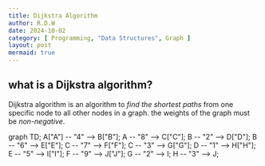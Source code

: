 ```yaml
---
title: Dijkstra Algorithm
author: R.D.W
date: 2024-10-02
category: [ Programming, "Data Structures", Graph ]
layout: post
mermaid: true
---
```


## what is a Dijkstra algorithm?

Dijkstra algorithm is an algorithm to *find the shortest paths* from one specific node to all other nodes in a graph. the weights of the graph must be *non-negative*.


graph TD;
  A["A"] -- "4" --> B["B"];
  A -- "8" --> C["C"];
  B -- "2" --> D["D"];
  B -- "6" --> E["E"];
  C -- "7" --> F["F"];
  C -- "3" --> G["G"];
  D -- "1" --> H["H"];
  E -- "5" --> I["I"];
  F -- "9" --> J["J"];
  G -- "2" --> I;
  H -- "3" --> J;

